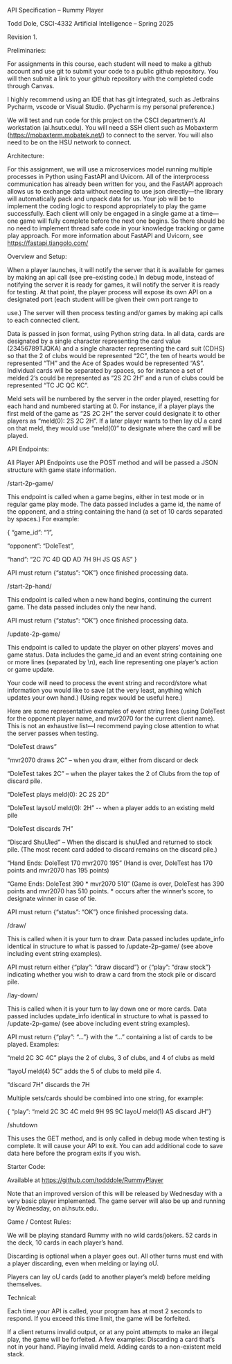 API Specification – Rummy Player

Todd Dole, CSCI-4332 Artificial Intelligence – Spring 2025

Revision 1.

Preliminaries:

For assignments in this course, each student will need to make a github account and use
git to submit your code to a public github repository. You will then submit a link to your
github repository with the completed code through Canvas.

I highly recommend using an IDE that has git integrated, such as Jetbrains Pycharm, vscode
or Visual Studio. (Pycharm is my personal preference.)

We will test and run code for this project on the CSCI department’s AI workstation
(ai.hsutx.edu). You will need a SSH client such as Mobaxterm
(https://mobaxterm.mobatek.net/) to connect to the server. You will also need to be on the
HSU network to connect.

Architecture:

For this assignment, we will use a microservices model running multiple processes in
Python using FastAPI and Uvicorn. All of the interprocess communication has already
been written for you, and the FastAPI approach allows us to exchange data without needing
to use json directly—the library will automatically pack and unpack data for us. Your job
will be to implement the coding logic to respond appropriately to play the game
successfully. Each client will only be engaged in a single game at a time—one game will
fully complete before the next one begins. So there should be no need to implement
thread safe code in your knowledge tracking or game play approach. For more information
about FastAPI and Uvicorn, see https://fastapi.tiangolo.com/

Overview and Setup:

When a player launches, it will notify the server that it is available for games by making an
api call (see pre-existing code.) In debug mode, instead of notifying the server it is ready for
games, it will notify the server it is ready for testing. At that point, the player process will
expose its own API on a designated port (each student will be given their own port range to

use.) The server will then process testing and/or games by making api calls to each
connected client.

Data is passed in json format, using Python string data. In all data, cards are designated by
a single character representing the card value (23456789TJQKA) and a single character
representing the card suit (CDHS) so that the 2 of clubs would be represented “2C”, the ten
of hearts would be represented “TH” and the Ace of Spades would be represented “AS”.
Individual cards will be separated by spaces, so for instance a set of melded 2’s could be
represented as “2S 2C 2H” and a run of clubs could be represented “TC JC QC KC”.

Meld sets will be numbered by the server in the order played, resetting for each hand and
numbered starting at 0. For instance, if a player plays the first meld of the game as “2S 2C
2H” the server could designate it to other players as “meld(0): 2S 2C 2H”. If a later player
wants to then lay oƯ a card on that meld, they would use “meld(0)” to designate where the
card will be played.

API Endpoints:

All Player API Endpoints use the POST method and will be passed a JSON structure with
game state information.

/start-2p-game/

This endpoint is called when a game begins, either in test mode or in regular game play
mode. The data passed includes a game id, the name of the opponent, and a string
containing the hand (a set of 10 cards separated by spaces.) For example:

{ “game_id”: “1”,

“opponent”: “DoleTest”,

“hand”: “2C 7C 4D QD AD 7H 9H JS QS AS” }

API must return {“status”: “OK”} once finished processing data.

/start-2p-hand/

This endpoint is called when a new hand begins, continuing the current game. The data
passed includes only the new hand.

API must return {“status”: “OK”} once finished processing data.

/update-2p-game/

This endpoint is called to update the player on other players’ moves and game status. Data
includes the game_id and an event string containing one or more lines (separated by \n),
each line representing one player’s action or game update.

Your code will need to process the event string and record/store what information you
would like to save (at the very least, anything which updates your own hand.) (Using regex
would be useful here.)

Here are some representative examples of event string lines (using DoleTest for the
opponent player name, and mvr2070 for the current client name). This is not an exhaustive
list—I recommend paying close attention to what the server passes when testing.

“DoleTest draws”

“mvr2070 draws 2C” – when you draw, either from discard or deck

“DoleTest takes 2C” – when the player takes the 2 of Clubs from the top of discard pile.

“DoleTest plays meld(0): 2C 2S 2D”

“DoleTest laysoƯ meld(0): 2H” -- when a player adds to an existing meld pile

“DoleTest discards 7H”

“Discard ShuƯled” – When the discard is shuƯled and returned to stock pile. (The most
recent card added to discard remains on the discard pile.)

“Hand Ends: DoleTest 170 mvr2070 195” (Hand is over, DoleTest has 170 points and
mvr2070 has 195 points)

“Game Ends: DoleTest 390 * mvr2070 510” (Game is over, DoleTest has 390 points and
mvr2070 has 510 points. * occurs after the winner’s score, to designate winner in case of
tie.

API must return {“status”: “OK”} once finished processing data.

/draw/

This is called when it is your turn to draw. Data passed includes update_info identical in
structure to what is passed to /update-2p-game/ (see above including event string
examples).

API must return either {“play”: “draw discard”} or {“play”: “draw stock”} indicating whether
you wish to draw a card from the stock pile or discard pile.

/lay-down/

This is called when it is your turn to lay down one or more cards. Data passed includes
update_info identical in structure to what is passed to /update-2p-game/ (see above
including event string examples).

API must return {“play”: “...”} with the “...” containing a list of cards to be played. Examples:

“meld 2C 3C 4C” plays the 2 of clubs, 3 of clubs, and 4 of clubs as meld

“layoƯ meld(4) 5C” adds the 5 of clubs to meld pile 4.

“discard 7H” discards the 7H

Multiple sets/cards should be combined into one string, for example:

{ “play”: “meld 2C 3C 4C meld 9H 9S 9C layoƯ meld(1) AS discard JH”}

/shutdown

This uses the GET method, and is only called in debug mode when testing is complete. It
will cause your API to exit. You can add additional code to save data here before the
program exits if you wish.

Starter Code:

Available at https://github.com/todddole/RummyPlayer

Note that an improved version of this will be released by Wednesday with a very basic
player implemented. The game server will also be up and running by Wednesday, on
ai.hsutx.edu.

Game / Contest Rules:

We will be playing standard Rummy with no wild cards/jokers. 52 cards in the deck, 10
cards in each player’s hand.

Discarding is optional when a player goes out. All other turns must end with a player
discarding, even when melding or laying oƯ.

Players can lay oƯ cards (add to another player’s meld) before melding themselves.

Technical:

Each time your API is called, your program has at most 2 seconds to respond. If you exceed
this time limit, the game will be forfeited.

If a client returns invalid output, or at any point attempts to make an illegal play, the game
will be forfeited. A few examples: Discarding a card that’s not in your hand. Playing invalid
meld. Adding cards to a non-existent meld stack.
